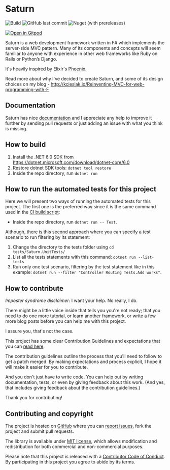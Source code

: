 # Saturn

![Build](https://github.com/SaturnFramework/Saturn/workflows/Build/badge.svg) ![GitHub last commit](https://img.shields.io/github/last-commit/SaturnFramework/Saturn?style=flat-square) ![Nuget (with prereleases)](https://img.shields.io/nuget/vpre/Saturn?style=flat-square)

[![Open in Gitpod](https://gitpod.io/button/open-in-gitpod.svg)](https://gitpod.io/#https://github.com/SaturnFramework/Saturn)

Saturn is a web development framework written in F# which implements the server-side MVC pattern. Many of its components and concepts will seem familiar to anyone with experience in other web frameworks like Ruby on Rails or Python’s Django.

It's heavily inspired by Elixir's [Phoenix](http://phoenixframework.org/).

Read more about why I've decided to create Saturn, and some of its design choices on my blog - http://kcieslak.io/Reinventing-MVC-for-web-programming-with-F

## Documentation

Saturn has nice [documentation](https://saturnframework.org/explanations/overview.html) and I appreciate any help to improve it further by sending pull requests or just adding an issue with what you think is missing.

## How to build

1. Install the .NET 6.0 SDK from https://dotnet.microsoft.com/download/dotnet-core/6.0
2. Restore dotnet SDK tools: `dotnet tool restore`
3. Inside the repo directory, run `dotnet run`

## How to run the automated tests for this project

Here we will present two ways of running the automated tests for this project. The first one is the preferred way since it is the same command used in the [CI build script](https://github.com/SaturnFramework/Saturn/blob/main/.github/workflows/build.yml#L23):

* Inside the repo directory, run `dotnet run -- Test`.

Although, there is this second approach where you can specify a test scenario to run filtering by its statement:

1. Change the directory to the tests folder using `cd tests/Saturn.UnitTests/`
2. List all the tests statements with this command: `dotnet run --list-tests`
3. Run only one test scenario, filtering by the test statement like in this example: `dotnet run --filter "Controller Routing Tests.Add works"`.

## How to contribute

*Imposter syndrome disclaimer*: I want your help. No really, I do.

There might be a little voice inside that tells you you're not ready; that you need to do one more tutorial, or learn another framework, or write a few more blog posts before you can help me with this project.

I assure you, that's not the case.

This project has some clear Contribution Guidelines and expectations that you can [read here](https://github.com/SaturnFramework/Saturn/blob/main/CONTRIBUTING.md).

The contribution guidelines outline the process that you'll need to follow to get a patch merged. By making expectations and process explicit, I hope it will make it easier for you to contribute.

And you don't just have to write code. You can help out by writing documentation, tests, or even by giving feedback about this work. (And yes, that includes giving feedback about the contribution guidelines.)

Thank you for contributing!

## Contributing and copyright

The project is hosted on [GitHub](https://github.com/SaturnFramework/Saturn) where you can [report issues](https://github.com/SaturnFramework/Saturn/issues), fork
the project and submit pull requests.

The library is available under [MIT license](https://github.com/SaturnFramework/Saturn/blob/main/LICENSE.md), which allows modification and redistribution for both commercial and non-commercial purposes.

Please note that this project is released with a [Contributor Code of Conduct](CODE_OF_CONDUCT.md). By participating in this project you agree to abide by its terms.
